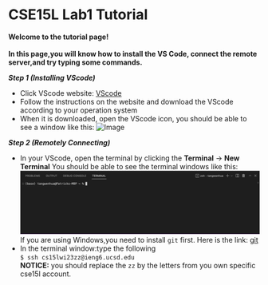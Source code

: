# CSE15L Lab1 Tutorial
**Welcome to the tutorial page! 
<br>
<br>
In this page,you will know how to install the VS Code, connect the remote server,and try typing some commands.**

***Step 1 (Installing VScode)***
* Click VScode website: [VScode](https://code.visualstudio.com/)
* Follow the instructions on the website and download the VScode according to your operation system
* When it is downloaded, open the VScode icon, you should be able to see a window like this:
![Image](https://ucsd-cse15l-w23.github.io/images/vscode.png)

***Step 2 (Remotely Connecting)***
* In your VScode, open the terminal by clicking the **Terminal** → **New Terminal**
You should be able to see the terminal windows like this:
![terminal](https://raw.githubusercontent.com/PatrickTangwen/Markdown/main/images/image.png)<br>
If you are using Windows,you need to install `git` first. Here is the link: [git](https://gitforwindows.org/)<br>
* In the terminal window:type the following<br>
`$ ssh cs15lwi23zz@ieng6.ucsd.edu`<br>
**NOTICE:** you should replace the `zz` by the letters from you own specific cse15l account.





